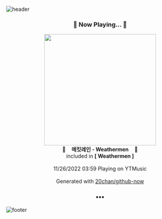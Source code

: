 ![header](https://capsule-render.vercel.app/api?type=wave&height=170&section=header&text=Hi.%20I'm%20SHIFT&fontColor=090707&fontAlignX=45&fontAlignY=65&fontSize=100)

<h3 align="center">🎵 Now Playing... 🎵</h3>
<p align="center">
  <a href="https://music.youtube.com/watch?v=CpaMTZM8WcU">
    <img width="300" src="https://lh3.googleusercontent.com/Bqa3sQAqgSjv1meN3OcKnDdbbVAVwW3Pfx9lLspRZYBahACeRX7ZkVeOhlLEPeINMSZsLS2T9EbfBEPU">
  </a>
  <br>
  🎵&nbsp&nbsp&nbsp <b>메킷레인 - Weathermen</b> &nbsp&nbsp&nbsp🎵
  <br>
  included in <b>[ Weathermen ]</b>
  
  <br />
  <br />
  11/26/2022 03:59 Playing on YTMusic
  <br />
  <br />
  Generated with <a href="https://github.com/20chan/github-now">20chan/github-now</a>
</p>

<h3 align="center">•••</h3>

![footer](https://capsule-render.vercel.app/api?type=wave&height=150&section=footer)
